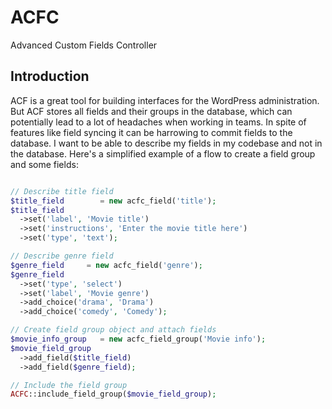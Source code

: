 # ACFC
Advanced Custom Fields Controller


## Introduction
ACF is a great tool for building interfaces for the WordPress administration. But ACF stores all fields and their groups in the database, which can potentially lead to a lot of headaches when working in teams. In spite of features like field syncing it can be harrowing to commit fields to the database. I want to be able to describe my fields in my codebase and not in the database. Here's a simplified example of a flow to create a field group and some fields:
```PHP

// Describe title field
$title_field        = new acfc_field('title');
$title_field
  ->set('label', 'Movie title')
  ->set('instructions', 'Enter the movie title here')
  ->set('type', 'text');

// Describe genre field
$genre_field     = new acfc_field('genre');
$genre_field
  ->set('type', 'select')
  ->set('label', 'Movie genre')
  ->add_choice('drama', 'Drama')
  ->add_choice('comedy', 'Comedy');

// Create field group object and attach fields
$movie_info_group   = new acfc_field_group('Movie info');
$movie_field_group
  ->add_field($title_field)
  ->add_field($genre_field);

// Include the field group
ACFC::include_field_group($movie_field_group);

```
